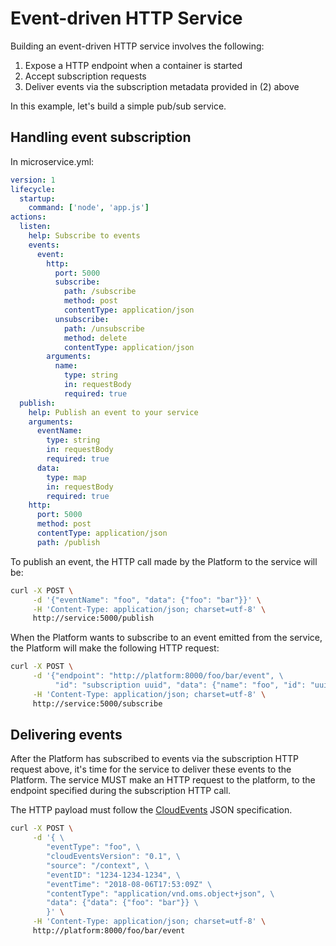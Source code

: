 # Event-driven HTTP Service

Building an event-driven HTTP service involves the following:

1. Expose a HTTP endpoint when a container is started
2. Accept subscription requests
3. Deliver events via the subscription metadata provided in (2) above

In this example, let's build a simple pub/sub service.

## Handling event subscription

In microservice.yml:

```yaml
version: 1
lifecycle:
  startup:
    command: ['node', 'app.js']
actions:
  listen:
    help: Subscribe to events
    events:
      event:
        http:
          port: 5000
          subscribe:
            path: /subscribe
            method: post
            contentType: application/json
          unsubscribe:
            path: /unsubscribe
            method: delete
            contentType: application/json
        arguments:
          name:
            type: string
            in: requestBody
            required: true
  publish:
    help: Publish an event to your service
    arguments:
      eventName:
        type: string
        in: requestBody
        required: true
      data:
        type: map
        in: requestBody
        required: true
    http:
      port: 5000
      method: post
      contentType: application/json
      path: /publish
```

To publish an event, the HTTP call made by the Platform to the service will be:

```sh
curl -X POST \
     -d '{"eventName": "foo", "data": {"foo": "bar"}}' \
     -H 'Content-Type: application/json; charset=utf-8' \
     http://service:5000/publish
```

When the Platform wants to subscribe to an event emitted from the service, the
Platform will make the following HTTP request:

```sh
curl -X POST \
     -d '{"endpoint": "http://platform:8000/foo/bar/event", \
          "id": "subscription uuid", "data": {"name": "foo", "id": "uuid"}}' \
     -H 'Content-Type: application/json; charset=utf-8' \
     http://service:5000/subscribe
```

## Delivering events

After the Platform has subscribed to events via the subscription HTTP request
above, it's time for the service to deliver these events to the Platform. The
service MUST make an HTTP request to the platform, to the endpoint specified
during the subscription HTTP call.

The HTTP payload must follow the
[CloudEvents](https://github.com/cloudevents/spec/blob/master/json-format.md)
JSON specification.

```sh
curl -X POST \
     -d '{ \
        "eventType": "foo", \
        "cloudEventsVersion": "0.1", \
        "source": "/context", \
        "eventID": "1234-1234-1234", \
        "eventTime": "2018-08-06T17:53:09Z" \
        "contentType": "application/vnd.oms.object+json", \
        "data": {"data": {"foo": "bar"}} \
        }' \
     -H 'Content-Type: application/json; charset=utf-8' \
     http://platform:8000/foo/bar/event
```
